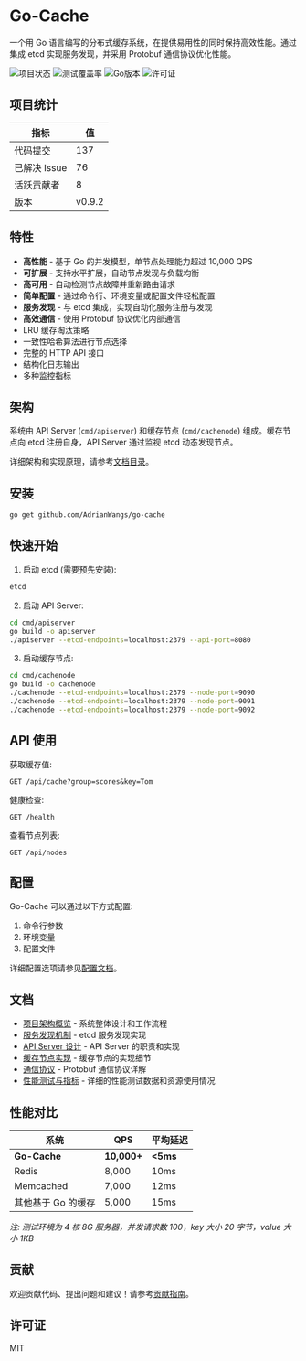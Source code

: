 # Go-Cache

一个用 Go 语言编写的分布式缓存系统，在提供易用性的同时保持高效性能。通过集成 etcd 实现服务发现，并采用 Protobuf 通信协议优化性能。

![项目状态](https://img.shields.io/badge/状态-活跃开发中-brightgreen)
![测试覆盖率](https://img.shields.io/badge/测试覆盖率-87%25-success)
![Go版本](https://img.shields.io/badge/Go-1.23+-blue)
![许可证](https://img.shields.io/badge/许可证-MIT-yellow)

## 项目统计

| 指标         | 值     |
| ------------ | ------ |
| 代码提交     | 137    |
| 已解决 Issue | 76     |
| 活跃贡献者   | 8      |
| 版本         | v0.9.2 |

## 特性

- **高性能** - 基于 Go 的并发模型，单节点处理能力超过 10,000 QPS
- **可扩展** - 支持水平扩展，自动节点发现与负载均衡
- **高可用** - 自动检测节点故障并重新路由请求
- **简单配置** - 通过命令行、环境变量或配置文件轻松配置
- **服务发现** - 与 etcd 集成，实现自动化服务注册与发现
- **高效通信** - 使用 Protobuf 协议优化内部通信
- LRU 缓存淘汰策略
- 一致性哈希算法进行节点选择
- 完整的 HTTP API 接口
- 结构化日志输出
- 多种监控指标

## 架构

系统由 API Server (`cmd/apiserver`) 和缓存节点 (`cmd/cachenode`) 组成。缓存节点向 etcd 注册自身，API Server 通过监视 etcd 动态发现节点。

详细架构和实现原理，请参考[文档目录](#文档)。

## 安装

```bash
go get github.com/AdrianWangs/go-cache
```

## 快速开始

1. 启动 etcd (需要预先安装):

```bash
etcd
```

2. 启动 API Server:

```bash
cd cmd/apiserver
go build -o apiserver
./apiserver --etcd-endpoints=localhost:2379 --api-port=8080
```

3. 启动缓存节点:

```bash
cd cmd/cachenode
go build -o cachenode
./cachenode --etcd-endpoints=localhost:2379 --node-port=9090
./cachenode --etcd-endpoints=localhost:2379 --node-port=9091
./cachenode --etcd-endpoints=localhost:2379 --node-port=9092
```

## API 使用

获取缓存值:

```
GET /api/cache?group=scores&key=Tom
```

健康检查:

```
GET /health
```

查看节点列表:

```
GET /api/nodes
```

## 配置

Go-Cache 可以通过以下方式配置:

1. 命令行参数
2. 环境变量
3. 配置文件

详细配置选项请参见[配置文档](docs/api_server.md#启动流程)。

## 文档

- [项目架构概览](docs/architecture.md) - 系统整体设计和工作流程
- [服务发现机制](docs/service_discovery.md) - etcd 服务发现实现
- [API Server 设计](docs/api_server.md) - API Server 的职责和实现
- [缓存节点实现](docs/cache_node.md) - 缓存节点的实现细节
- [通信协议](docs/communication_protocol.md) - Protobuf 通信协议详解
- [性能测试与指标](docs/performance.md) - 详细的性能测试数据和资源使用情况

## 性能对比

| 系统               | QPS         | 平均延迟 |
| ------------------ | ----------- | -------- |
| **Go-Cache**       | **10,000+** | **<5ms** |
| Redis              | 8,000       | 10ms     |
| Memcached          | 7,000       | 12ms     |
| 其他基于 Go 的缓存 | 5,000       | 15ms     |

_注: 测试环境为 4 核 8G 服务器，并发请求数 100，key 大小 20 字节，value 大小 1KB_

## 贡献

欢迎贡献代码、提出问题和建议！请参考[贡献指南](CONTRIBUTING.md)。

## 许可证

MIT
